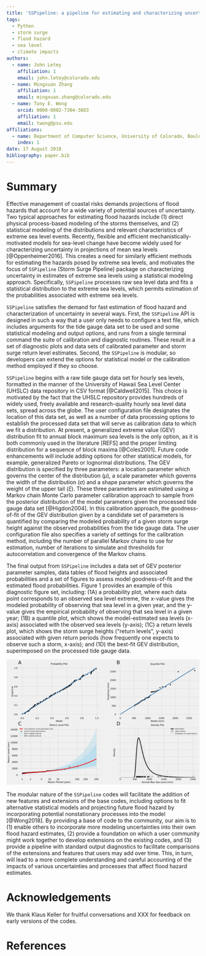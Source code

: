 ```yaml
---
title: 'SSPipeline: a pipeline for estimating and characterizing uncertainty in coastal storm surge levels'
tags:
  - Python
  - storm surge
  - flood hazard
  - sea level
  - climate impacts
authors:
  - name: John Letey
    affiliation: 1
    email: john.letey@colorado.edu
  - name: Mingxuan Zhang
    affiliation: 1
    email: mingxuan.zhang@colorado.edu
  - name: Tony E. Wong
    orcid: 0000-0002-7304-3883
    affiliation: 1
    email: twong@psu.edu
affiliations:
  - name: Department of Computer Science, University of Colorado, Boulder, CO, USA
    index: 1
date: 17 August 2018
bibliography: paper.bib
---
```


# Summary
Effective management of coastal risks demands projections of flood hazards that account for a wide variety of potential sources of uncertainty. Two typical approaches for estimating flood hazards include (1) direct physical process-based modeling of the storms themselves, and (2) statistical modeling of the distributions and relevant characteristics of extreme sea level events. Recently, flexible and efficient mechanistically-motivated models for sea-level change have become widely used for characterizing uncertainty in projections of mean sea levels [@Oppenheimer2016]. This creates a need for similarly efficient methods for estimating the hazards posed by extreme sea levels, and motivates the focus of ``SSPipeline`` (Storm Surge Pipeline) package on characterizing uncertainty in estimates of extreme sea levels using a statistical modeling approach. Specifically, ``SSPipeline`` processes raw sea level data and fits a statistical distribution to the extreme sea levels, which permits estimation of the probabilities associated with extreme sea levels.

``SSPipeline`` satisfies the demand for fast estimation of flood hazard and characterization of uncertainty in several ways. First, the ``SSPipeline`` API is designed in such a way that a user only needs to configure a text file, which includes arguments for the tide gauge data set to be used and some statistical modeling and output options, and runs from a single terminal command the suite of calibration and diagnostic routines. These result in a set of diagnostic plots and data sets of calibrated parameter and storm surge return level estimates. Second, the ``SSPipeline`` is modular, so developers can extend the options for statistical model
or the calibration method employed if they so choose.

``SSPipeline`` begins with a raw tide gauge data set for hourly sea levels, formatted in the manner of the University of Hawaii Sea Level Center (UHSLC) data repository in CSV format [@Caldwell2015]. This choice is motivated by the fact that the UHSLC repository provides hundreds of widely used, freely available and research-quality hourly sea level data sets, spread across the globe. The user configuration file designates the location of this data set, as well as a number of data processing options to establish the processed data set that will serve as calibration data to which we fit a distribution. At present, a generalized extreme value (GEV) distribution fit to annual block maximum sea levels is the only option, as it is both commonly used in the literature [REFS] and the proper limiting distribution for a sequence of block maxima [@Coles2001]. Future code enhancements will include adding options for other statistical models, for example, generalized Pareto or lognormal distributions. The GEV distribution is specified by three parameters: a location parameter which governs the center of the distribution ($\mu$), a scale parameter which governs the width of the distribution ($\sigma$) and a shape parameter which governs the weight of the upper tail ($\xi$). These three parameters are estimated using a Markov chain Monte Carlo parameter calibration approach to sample from the posterior distribution of the model parameters given the processed tide gauge data set [@Higdon2004]. In this calibration approach, the goodness-of-fit of the GEV distribution given by a candidate set of parameters is quantified by comparing the modeled probability of a given storm surge height against the observed probabilities from the tide gauge data. The user configuration file also specifies a variety of settings for the calibration method, including the number of parallel Markov chains to use for estimation, number of iterations to simulate and thresholds for autocorrelation and convergence of the Markov chains.

The final output from ``SSPipeline`` includes a data set of GEV posterior parameter samples, data tables of flood heights and associated probabilities and a set of figures to assess model goodness-of-fit and the estimated flood probabilities. Figure 1 provides an example of this diagnostic figure set, including: (1A) a probability plot, where each data point corresponds to an observed sea level extreme, the x-value gives the modeled probability of observing that sea level in a given year, and the y-value gives the empirical probability of observing that sea level in a given year; (1B) a quantile plot, which shows the model-estimated sea levels (x-axis) associated with the observed sea levels (y-axis); (1C) a return levels plot, which shows the storm surge heights ("return levels", y-axis) associated with given return periods (how frequently one expects to observe such a storm, x-axis); and (1D) the best-fit GEV distribution, superimposed on the processed tide gauge data.

![Figure 1: Diagnostic output plots using tide gauge data from Grand Isle, Louisiana, USA.](figure1.png)

The modular nature of the ``SSPipeline`` codes will facilitate the addition of new features and extensions of the base codes, including options to fit alternative statistical models and projecting future flood hazard by incorporating potential nonstationary processes into the model [@Wong2018]. By providing a base of code to the community, our aim is to (1) enable others to incorporate more modeling uncertainties into their own flood hazard estimates, (2) provide a foundation on which a user community might work together to develop extensions on the existing codes, and (3) provide a pipeline with standard output diagnostics to facilitate comparisons of the extensions and features that users may add over time. This, in turn, will lead to a more complete understanding and careful accounting of the impacts of various uncertainties and processes that affect flood hazard estimates.

# Acknowledgements
We thank Klaus Keller for fruitful conversations and XXX for feedback on early
versions of the codes.

# References
